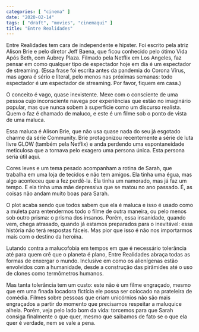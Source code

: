 ```yaml
---
categories: [ "cinema" ]
date: "2020-02-14"
tags: [ "draft", "movies", "cinemaqui" ]
title: "Entre Realidades"
---
```

Entre Realidades tem cara de independente e hipster. Foi escrito pela
atriz Alison Brie e pelo diretor Jeff Baena, que ficou conhecido pelo
ótimo Vida Após Beth, com Aubrey Plaza. Filmado pela Netflix em Los
Angeles, faz pensar em como qualquer tipo de espectador hoje em dia é
um espectador de streaming. (Essa frase foi escrita antes da pandemia do
Corona Vírus, mas agora é sério e literal, pelo menos nas próximas
semanas: todo espectador é um espectador de streaming. Por favor,
fiquem em casa.)

O conceito é vago, quase inexistente. Mexe com o consciente de
uma pessoa cujo inconsciente navega por experiências que estão no
imaginário popular, mas que nunca sobem à superfície como um discurso
realista. Quem o faz é chamado de maluco, e este é um filme sob o
ponto de vista de uma maluca.

Essa maluca é Alison Brie, que não usa quase nada do seu já esgotado
charme da série Community. Brie protagonizou recentemente a série de
luta livre GLOW (também pela Netflix) e anda perdendo uma espontaneidade
meticulosa que a tornava pelo exagero uma persona única. Esta persona
seria útil aqui.

Cores leves e um tema pesado acompanham a rotina de Sarah, que trabalha
em uma loja de tecidos e não tem amigos. Ela tinha uma égua, mas algo
aconteceu que a fez perdê-la. Ela tinha um namorado, mas já faz um
tempo. E ela tinha uma mãe depressiva que se matou no ano passado. É,
as coisas não andam muito boas para Sarah.

O plot acaba sendo que todos sabem que ela é maluca e isso é usado como
a muleta para entendermos todo o filme de outra maneira, ou pelo menos
sob outro prisma: o prisma dos insanos. Porém, essa insanidade, quando
vem, chega atrasado, quando já estamos preparados para o inevitável:
essa história não terá respostas fáceis. Mas pior que isso é não
nos importarmos mais com o destino da heroína.

Lutando contra a malucofobia em tempos em que é necessário tolerância
até para quem crê que o planeta é plano, Entre Realidades abraça
todas as formas de enxergar o mundo. Inclusive em como os alienígenas
estão envolvidos com a humanidade, desde a construção das pirâmides
até o uso de clones como termômetros humanos.

Mas tanta tolerância tem um custo: este não é um filme engraçado,
mesmo que em uma finada locadora fictícia ele possa ser colocado na
prateleira de comédia. Filmes sobre pessoas que criam unicórnios não
são mais engraçados a partir do momento que precisamos respeitar a
maluquice alheia. Porém, veja pelo lado bom da vida: torcemos para que
Sarah consiga finalmente o que quer, mesmo que saibamos de fato se o
que ela quer é verdade, nem se vale a pena.

